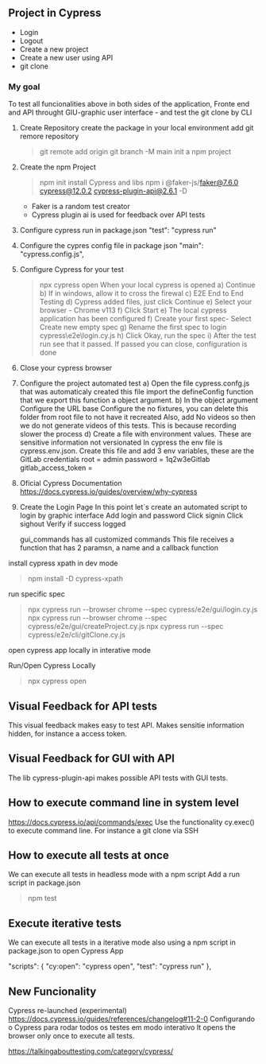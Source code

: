 ## Project in Cypress<br>

- Login<br>
- Logout<br>
- Create a new project<br>
- Create a new user using API<br>
- git clone<br>

### My goal

To test all funcionalities above in both sides of the application, Fronte end and API throught GIU-graphic user interface - and test the git clone by CLI

1. Create Repository
   create the package in your local environment
   add git remore repository

   > git remote add origin <link of github created>
   > git branch -M main
   > init a npm project

2. Create the npm Project

   > npm init
   > install Cypress and libs
   > npm i @faker-js/faker@7.6.0 cypress@12.0.2 cypress-plugin-api@2.6.1 -D

   - Faker is a random test creator
   - Cypress plugin ai is used for feedback over API tests

3. Configure cypress run in package.json
   "test": "cypress run"
4. Configure the cypres config file in package json
   "main": "cypress.config.js",
5. Configure Cypress for your test
   > npx cypress open
   > When your local cypress is opened
   > a) Continue
   > b) If in windows, allow it to cross the firewal
   > c) E2E End to End Testing
   > d) Cypress added files, just click Continue
   > e) Select your browser - Chrome v113
   > f) Click Start
   > e) The local cypress application has been configured
   > f) Create your first spec- Select Create new empty spec
   > g) Rename the first spec to login cypress\e2e\login.cy.js
   > h) Click Okay, run the spec
   > i) After the test run see that it passed. If passed you can close, configuration is done
6. Close your cypress browser
7. Configure the project automated test
   a) Open the file cypress.confg.js that was automaticaly created
   this file import the defineConfig function that we export this function a object argument.
   b) In the object argument
   Configure the URL base
   Configure the no fixtures, you can delete this folder from root file to not have it recreated
   Also, add No videos so then we do not generate videos of this tests. This is because recording slower the process
   d) Create a file with environment values. These are sensitive information not versionated
   In cypress the env file is cypress.env.json. Create this file and add 3 env variables, these are the GitLab credentials
   root = admin
   password = 1q2w3eGitlab
   gitlab_access_token =
8. Oficial Cypress Documentation
   https://docs.cypress.io/guides/overview/why-cypress
9. Create the Login Page
   In this point let´s create an automated script to login by graphic interface
   Add login and password
   Click signin
   Click sighout
   Verify if success logged

   gui_commands has all customized commands
   This file receives a function that has 2 paramsn, a name and a callback function

install cypress xpath in dev mode

> npm install -D cypress-xpath

run specific spec

> npx cypress run --browser chrome --spec cypress/e2e/gui/login.cy.js
> npx cypress run --browser chrome --spec cypress/e2e/gui/createProject.cy.js
> npx cypress run --spec cypress/e2e/cli/gitClone.cy.js

open cypress app locally in interative mode

Run/Open Cypress Locally

> npx cypress open

## Visual Feedback for API tests

This visual feedback makes easy to test API. Makes sensitie information hidden, for instance a access token.

## Visual Feedback for GUI with API

The lib cypress-plugin-api makes possible API tests with GUI tests.

## How to execute command line in system level

https://docs.cypress.io/api/commands/exec
Use the functionality cy.exec() to execute command line. For instance a git clone via SSH

## How to execute all tests at once

We can execute all tests in headless mode with a npm script
Add a run script in package.json

> npm test

## Execute iterative tests

We can execute all tests in a iterative mode also using a npm script in package.json to open Cypress App

"scripts": {
"cy:open": "cypress open",
"test": "cypress run"
},

## New Funcionality

Cypress re-launched (experimental) https://docs.cypress.io/guides/references/changelog#11-2-0
Configurando o Cypress para rodar todos os testes em modo interativo
It opens the browser only once to execute all tests.

https://talkingabouttesting.com/category/cypress/
